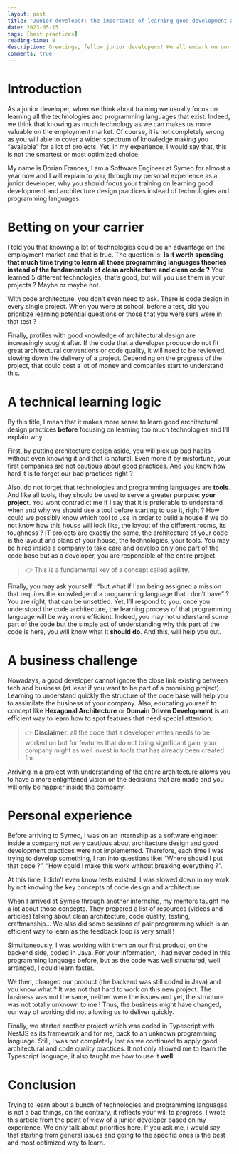 ```yaml
---
layout: post
title: "Junior developer: the importance of learning good development and architecture practices"
date: 2023-05-15
tags: [best practices]
reading-time: 8
description: Greetings, fellow junior developers! We all embark on our coding journeys with an insatiable thirst for knowledge, eagerly devouring every programming language and technology in our path. It's only natural to believe that the more technologies we master, the more valuable we become in the competitive job market. After all, versatility seems like the ultimate key to unlocking endless opportunities. But what if I told you there's a smarter and more optimized approach to reaching your career goals?
comments: true
---
```


# Introduction

As a junior developer, when we think about training we usually focus on learning all the technologies and programming languages that exist. Indeed, we
think that knowing as much technology as we can makes us more valuable on the employment market. Of course, it is not completely wrong as you will
able to cover a wider spectrum of knowledge making you “available” for a lot of projects. Yet, in my experience, I would say that, this is not the
smartest or most optimized choice.

My name is Dorian Frances, I am a Software Engineer at Symeo for almost a year now and I will explain to you, through my personal experience as a
junior developer, why you should focus your training on learning good development and architecture design practices instead of technologies and
programming languages.

# Betting on your carrier

I told you that knowing a lot of technologies could be an advantage on the employment market and that is true. The question is: **Is it worth spending
that much time trying to learn all those programming languages theories instead of the fundamentals of clean architecture and clean code ?** You
learned 5 different technologies, that’s good, but will you use them in your projects ? Maybe or maybe not.

With code architecture, you don’t even need to ask. There is code design in every single project. When you were at school, before a test, did you
prioritize learning potential questions or those that you were sure were in that test ?

Finally, profiles with good knowledge of architectural design are increasingly sought after. If the code that a developer produce do not fit great
architectural conventions or code quality, it will need to be reviewed, slowing down the delivery of a project. Depending on the progress of the
project, that could cost a lot of money and companies start to understand this.

# A technical learning logic

By this title, I mean that it makes more sense to learn good architectural design practices **before** focusing on learning too much technologies and
I’ll explain why.

First, by putting architecture design aside, you will pick up bad habits without even knowing it and that is natural. Even more if by misfortune, your
first companies are not cautious about good practices. And you know how hard it is to forget our bad practices right ?

Also, do not forget that technologies and programming languages are **tools**. And like all tools, they should be used to serve a
greater purpose: **your project**. You wont contradict me if I say that it is preferable to understand when and why we should use a tool before
starting to use it, right ? How could we possibly know which tool to use in order to build a house if we do not know how this house will look like,
the layout of the different rooms, its toughness ? IT projects are exactly the same, the architecture of your code is the layout and plans of your
house, the technologies, your tools. You may be hired inside a company to take care and develop only one part of the code base but as a developer, you
are responsible of the entire project.

> 👉 This is a fundamental key of a concept called **agility**.

Finally, you may ask yourself : “but what if I am being assigned a mission that requires the knowledge of a programming language that I don’t have” ?
You are right, that can be unsettled. Yet, I’ll respond to you: once you understood the code architecture, the learning process of that programming
language will be way more efficient. Indeed, you may not understand some part of the code but the simple act of understanding why this part of the
code is here, you will know what it **should** **do**. And this, will help you out.

# A business challenge

Nowadays, a good developer cannot ignore the close link existing between tech and business (at least if you want to be part of a promising project).
Learning to understand quickly the structure of the code base will help you to assimilate the business of your company. Also, educating yourself to
concept like **Hexagonal Architecture** or **Domain Driven Development** is an efficient way to learn how to spot features that need special
attention.

> 👉 **Disclaimer**: all the code that a developer writes needs to be worked on but for features that do not bring significant gain, your company might as well invest in tools that has already been created for.

Arriving in a project with understanding of the entire architecture allows you to have a more enlightened vision on the decisions that are made and
you will only be happier inside the company.

# Personal experience

Before arriving to Symeo, I was on an internship as a software engineer inside a company not very cautious about architecture design and good
development practices were not implemented. Therefore, each time I was trying to develop something, I ran into questions like: “Where should I put
that code ?”, “How could I make this work without breaking everything ?”.

At this time, I didn’t even know tests existed. I was slowed down in my work by not knowing the key concepts of code design and architecture.

When I arrived at Symeo through another internship, my mentors taught me a lot about those concepts. They prepared a list of resources (videos and
articles) talking about clean architecture, code quality, testing, craftmanship… We also did some sessions of pair programming which is an efficient
way to learn as the feedback loop is very small !

Simultaneously, I was working with them on our first product, on the backend side, coded in Java. For your information, I had never coded in this
programming language before, but as the code was well structured, well arranged, I could learn faster.

We then, changed our product (the backend was still coded in Java) and you know what ? It was not that hard to work on this new project. The business
was not the same, neither were the issues and yet, the structure was not totally unknown to me ! Thus, the business might have changed, our way of
working did not allowing us to deliver quickly.

Finally, we started another project which was coded in Typescript with NestJS as its framework and for me, back to an unknown programming language.
Still, I was not completely lost as we continued to apply good architectural and code quality practices. It not only allowed me to learn the
Typescript language, it also taught me how to use it **well**.

# Conclusion

Trying to learn about a bunch of technologies and programming languages is not a bad things, on the contrary, it reflects your will to progress. I
wrote this article from the point of view of a junior developer based on my experience. We only talk about priorities here. If you ask me, i would say
that starting from general issues and going to the specific ones is the best and most optimized way to learn.